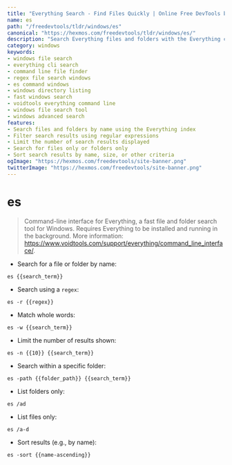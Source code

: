 ```yaml
---
title: "Everything Search - Find Files Quickly | Online Free DevTools by Hexmos"
name: es
path: "/freedevtools/tldr/windows/es"
canonical: "https://hexmos.com/freedevtools/tldr/windows/es/"
description: "Search Everything files and folders with the Everything command-line interface. Quickly locate files and refine searches using regex. Free online tool, no registration required."
category: windows
keywords:
- windows file search
- everything cli search
- command line file finder
- regex file search windows
- es command windows
- windows directory listing
- fast windows search
- voidtools everything command line
- windows file search tool
- windows advanced search
features:
- Search files and folders by name using the Everything index
- Filter search results using regular expressions
- Limit the number of search results displayed
- Search for files only or folders only
- Sort search results by name, size, or other criteria
ogImage: "https://hexmos.com/freedevtools/site-banner.png"
twitterImage: "https://hexmos.com/freedevtools/site-banner.png"
---
```


# es

> Command-line interface for Everything, a fast file and folder search tool for Windows.
> Requires Everything to be installed and running in the background.
> More information: <https://www.voidtools.com/support/everything/command_line_interface/>.

- Search for a file or folder by name:

`es {{search_term}}`

- Search using a `regex`:

`es -r {{regex}}`

- Match whole words:

`es -w {{search_term}}`

- Limit the number of results shown:

`es -n {{10}} {{search_term}}`

- Search within a specific folder:

`es -path {{folder_path}} {{search_term}}`

- List folders only:

`es /ad`

- List files only:

`es /a-d`

- Sort results (e.g., by name):

`es -sort {{name-ascending}}`
